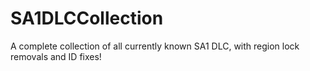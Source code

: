 # SA1DLCCollection
A complete collection of all currently known SA1 DLC, with region lock removals and ID fixes!

